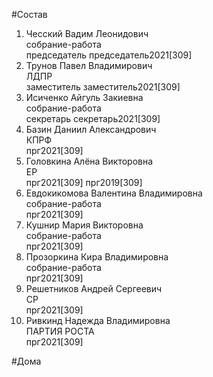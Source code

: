 #Состав  
1. Чесский Вадим Леонидович  
    собрание-работа  
    председатель председатель2021[309]  
2. Трунов Павел Владимирович  
    ЛДПР  
    заместитель заместитель2021[309]  
3. Исиченко Айгуль Закиевна  
    собрание-работа  
    секретарь секретарь2021[309]  
4. Базин Даниил Александрович  
    КПРФ  
    прг2021[309]  
5. Головкина Алёна Викторовна  
    ЕР  
    прг2021[309] прг2019[309]  
6. Евдокикомова Валентина Владимировна  
    собрание-работа  
    прг2021[309]  
7. Кушнир Мария Викторовна  
    собрание-работа  
    прг2021[309]  
8. Прозоркина Кира Владимировна  
    собрание-работа  
    прг2021[309]  
9. Решетников Андрей Сергеевич  
    СР  
    прг2021[309]  
10. Ривкинд Надежда Владимировна  
    ПАРТИЯ РОСТА  
    прг2021[309]  
  
#Дома  
  
